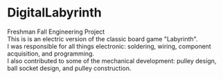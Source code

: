 # DigitalLabyrinth
Freshman Fall Engineering Project  
This is is an electric version of the classic board game "Labyrinth".  
I was responsible for all things electronic: soldering, wiring, component acquisition, and programming.  
I also contributed to some of the mechanical development: pulley design, ball socket design, and pulley construction.  

